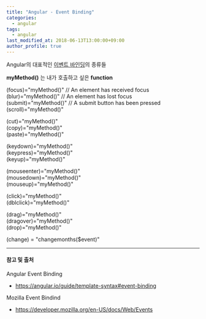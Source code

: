 ```yaml
---
title: "Angular - Event Binding"
categories: 
  - angular
tags:
  - angular
last_modified_at: 2018-06-13T13:00:00+09:00
author_profile: true
---
```

Angular의 대표적인 [이벤트 바인딩](https://angular.io/guide/template-syntax#event-binding)의 종류들

**myMethod()** 는 내가 호출하고 싶은 **function**

(focus)="myMethod()"  // An element has received focus<br />
(blur)="myMethod()"   // An element has lost focus<br />
(submit)="myMethod()"  // A submit button has been pressed<br />
(scroll)="myMethod()"

(cut)="myMethod()"<br />
(copy)="myMethod()"<br />
(paste)="myMethod()"<br />

(keydown)="myMethod()"<br />
(keypress)="myMethod()"<br />
(keyup)="myMethod()"

(mouseenter)="myMethod()"<br />
(mousedown)="myMethod()"<br />
(mouseup)="myMethod()"<br />

(click)="myMethod()"<br />
(dblclick)="myMethod()"

(drag)="myMethod()"<br />
(dragover)="myMethod()"<br />
(drop)="myMethod()"

(change) = "changemonths($event)"


---
#### 참고 및 출처

Angular Event Binding
- https://angular.io/guide/template-syntax#event-binding

Mozilla Event Bindind
- https://developer.mozilla.org/en-US/docs/Web/Events